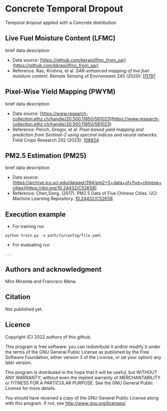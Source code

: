 # Concrete Temporal Dropout
Temporal dropout applied with a Concrete distribution

## Live Fuel Moisture Content (LFMC)
brief data description

* Data source: [https://github.com/kkraoj/lfmc_from_sar](https://github.com/kkraoj/lfmc_from_sar)
* Reference: Rao, Krishna, et al. *SAR-enhanced mapping of live fuel moisture content.* Remote Sensing of Environment 245 (2020): [111797](https://www.sciencedirect.com/science/article/pii/S003442572030167X).


## Pixel-Wise Yield Mapping (PWYM)
brief data description

* Data source: [https://www.research-collection.ethz.ch/handle/20.500.11850/581023](https://www.research-collection.ethz.ch/handle/20.500.11850/581023)
* Reference: Perich, Gregor, et al. *Pixel-based yield mapping and prediction from Sentinel-2 using spectral indices and neural networks.* Field Crops Research 292 (2023): [108824](https://www.sciencedirect.com/science/article/pii/S0378429023000175?via%3Dihub#da0005).


## PM2.5 Estimation (PM25)
brief data description

* Data source: [https://archive.ics.uci.edu/dataset/394/pm2+5+data+of+five+chinese+cities](https://doi.org/10.24432/C52K58)
* Reference: Chen,Song. (2017). PM2.5 Data of Five Chinese Cities. UCI Machine Learning Repository. [10.24432/C52K58](https://doi.org/10.24432/C52K58).

## Execution example
* For training run
```
python train.py -s path/to/config/file.yaml
```

* For evaluating run
```
...
```

## Authors and acknowledgment
Miro Miranda and Francisco Mena. 


## Citation
Not published yet.


## Licence

Copyright (C) 2022 authors of this github.

This program is free software: you can redistribute it and/or modify it under the terms of the GNU General Public License as published by the Free Software Foundation, either version 3 of the License, or (at your option) any later version.

This program is distributed in the hope that it will be useful, but WITHOUT ANY WARRANTY; without even the implied warranty of MERCHANTABILITY or FITNESS FOR A PARTICULAR PURPOSE. See the GNU General Public License for more details.

You should have received a copy of the GNU General Public License along with this program. If not, see http://www.gnu.org/licenses/.
